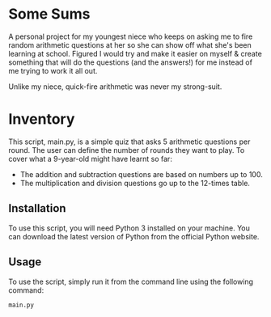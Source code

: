 # Some Sums
A personal project for my youngest niece who keeps on asking me to fire random arithmetic questions at her so she can show off what she's been learning at school.
Figured I would try and make it easier on myself & create something that will do the questions (and the answers!) for me instead of me trying to work it all out.

Unlike my niece, quick-fire arithmetic was never my strong-suit.

# Inventory 
This script, main.py, is a simple quiz that asks 5 arithmetic questions per round. The user can define the number of rounds they want to play.
To cover what a 9-year-old might have learnt so far:
- The addition and subtraction questions are based on numbers up to 100.
- The multiplication and division questions go up to the 12-times table. 

## Installation
To use this script, you will need Python 3 installed on your machine. You can download the latest version of Python from the official Python website.


## Usage
To use the script, simply run it from the command line using the following command:

`main.py`
